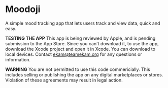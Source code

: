# Moodoji
A simple mood tracking app that lets users track and view data, quick and easy.

**TESTING THE APP**
This app is being reviewed by Apple, and is pending submission to the App Store. Since you can't download it, to use the app, download the Xcode project and open it in Xcode. You can download to local devices. Contact ekam@teamekam.org for any questions or information.

**WARNING**
You are not permitted to use this code commericially. This includes selling or publishing the app on any digital marketplaces or stores. Violation of these agreements may result in legal action.
